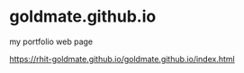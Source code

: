 # goldmate.github.io

 my portfolio web page

 https://rhit-goldmate.github.io/goldmate.github.io/index.html
